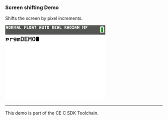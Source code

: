### Screen shifting Demo

Shifts the screen by pixel increments.

![Screenshot](screenshot.png)

---

This demo is part of the CE C SDK Toolchain.
